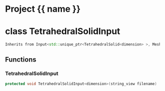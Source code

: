 <script setup>
import {useRoute} from 'vitepress'
const {path} = useRoute()
const tokens = path.split('/')
const words = tokens[2].split('-');
for (let i = 0; i < words.length; i++) {
    words[i] = words[i].charAt(0).toUpperCase() + words[i].slice(1);
    words[i] = words[i].replace('geode', 'Geode')
}
const name = words.join('-');
</script>
# Project {{ name }}

# class TetrahedralSolidInput


```cpp
Inherits from Input<std::unique_ptr<TetrahedralSolid<dimension> >, MeshImpl>
```



## Functions

### TetrahedralSolidInput

```cpp
protected void TetrahedralSolidInput<dimension>(string_view filename)
```




